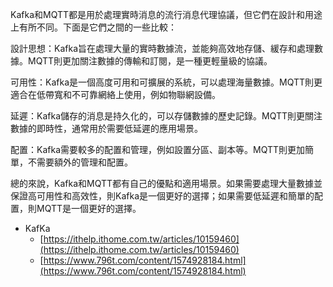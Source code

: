 Kafka和MQTT都是用於處理實時消息的流行消息代理協議，但它們在設計和用途上有所不同。下面是它們之間的一些比較：

設計思想：Kafka旨在處理大量的實時數據流，並能夠高效地存儲、緩存和處理數據。MQTT則更加關注數據的傳輸和訂閱，是一種更輕量級的協議。

可用性：Kafka是一個高度可用和可擴展的系統，可以處理海量數據。MQTT則更適合在低帶寬和不可靠網絡上使用，例如物聯網設備。

延遲：Kafka儲存的消息是持久化的，可以存儲數據的歷史記錄。MQTT則更關注數據的即時性，通常用於需要低延遲的應用場景。

配置：Kafka需要較多的配置和管理，例如設置分區、副本等。MQTT則更加簡單，不需要額外的管理和配置。

總的來說，Kafka和MQTT都有自己的優點和適用場景。如果需要處理大量數據並保證高可用性和高效性，則Kafka是一個更好的選擇；如果需要低延遲和簡單的配置，則MQTT是一個更好的選擇。


- KafKa
    - [https://ithelp.ithome.com.tw/articles/10159460](https://ithelp.ithome.com.tw/articles/10159460)
    - [https://www.796t.com/content/1574928184.html](https://www.796t.com/content/1574928184.html)